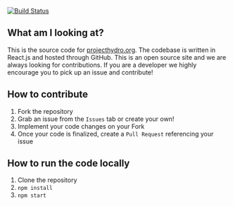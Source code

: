 [![Build Status](https://travis-ci.org/hydrogen-dev/projecthydro.org.svg?branch=master)](https://travis-ci.org/hydrogen-dev/projecthydro.org)

## What am I looking at?
This is the source code for [projecthydro.org](https://projecthydro.org). The codebase is written in React.js and hosted through GitHub.
This is an open source site and we are always looking for contributions. If you are a developer we highly encourage you to pick up an issue and contribute!

## How to contribute
1. Fork the repository
2. Grab an issue from the `Issues` tab or create your own!
3. Implement your code changes on your Fork
4. Once your code is finalized, create a `Pull Request` referencing your issue

## How to run the code locally
1. Clone the repository
2. `npm install`
3. `npm start`
